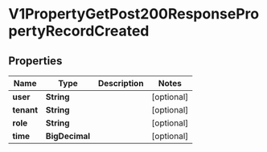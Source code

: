 

# V1PropertyGetPost200ResponsePropertyRecordCreated


## Properties

| Name | Type | Description | Notes |
|------------ | ------------- | ------------- | -------------|
|**user** | **String** |  |  [optional] |
|**tenant** | **String** |  |  [optional] |
|**role** | **String** |  |  [optional] |
|**time** | **BigDecimal** |  |  [optional] |



